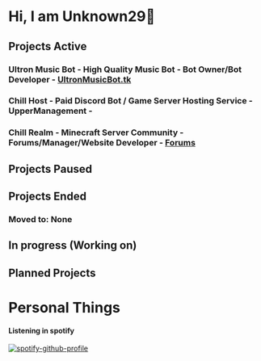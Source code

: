 
# Hi, I am Unknown29👋


## Projects Active
### Ultron Music Bot - High Quality Music Bot - Bot Owner/Bot Developer - [UltronMusicBot.tk](https://ultronmusicbot.tk)
### Chill Host - Paid Discord Bot / Game Server Hosting Service - UpperManagement - 
### Chill Realm - Minecraft Server Community - Forums/Manager/Website Developer - [Forums](https://chillrealm.ml/)


## Projects Paused


## Projects Ended
### Moved to: None

## In progress (Working on)


## Planned Projects


# Personal Things

#### Listening in spotify

[![spotify-github-profile](https://spotify-github-profile.vercel.app/api/view?uid=gub257zj9tatu6y9sg45i8mpw&cover_image=true)](https://github.com/kittinan/spotify-github-profile)
<!--
**UnseenAcoustics/UnseenAcoustics** is a ✨ _special_ ✨ repository because its `README.md` (this file) appears on your GitHub profile.

Here are some ideas to get you started:
- 🔭 I’m currently working on ...
- 🌱 I’m currently learning ...
- 👯 I’m looking to collaborate on ...
- 🤔 I’m looking for help with ...
- 💬 Ask me about ...
- 📫 How to reach me: ...
- 😄 Pronouns: ...
- ⚡ Fun fact: ...
-->
